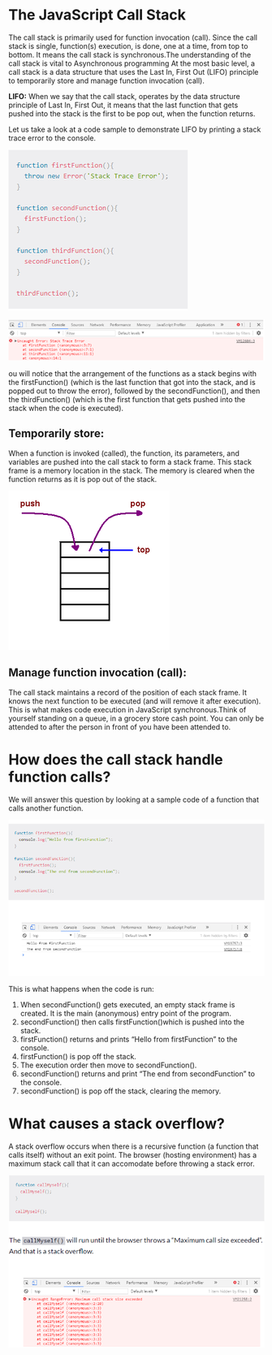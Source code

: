 # The JavaScript Call Stack

The call stack is primarily used for function invocation (call). Since the call stack is single, function(s) execution, is done, one at a time, from top to bottom. It means the call stack is synchronous.The understanding of the call stack is vital to Asynchronous programming
At the most basic level, a call stack is a data structure that uses the Last In, First Out (LIFO) principle to temporarily store and manage function invocation (call).

**LIFO:** When we say that the call stack, operates by the data structure principle of Last In, First Out, it means that the last function that gets pushed into the stack is the first to be pop out, when the function returns.

Let us take a look at a code sample to demonstrate LIFO by printing a stack trace error to the console.

![](stack.png)

![](stack2.png)

ou will notice that the arrangement of the functions as a stack begins with the firstFunction() (which is the last function that got into the stack, and is popped out to throw the error), followed by the secondFunction(), and then the thirdFunction() (which is the first function that gets pushed into the stack when the code is executed).

## Temporarily store:
When a function is invoked (called), the function, its parameters, and variables are pushed into the call stack to form a stack frame. This stack frame is a memory location in the stack. The memory is cleared when the function returns as it is pop out of the stack.

![](stack3.png)

## Manage function invocation (call):
The call stack maintains a record of the position of each stack frame. It knows the next function to be executed (and will remove it after execution). This is what makes code execution in JavaScript synchronous.Think of yourself standing on a queue, in a grocery store cash point. You can only be attended to after the person in front of you have been attended to.

# How does the call stack handle function calls?
We will answer this question by looking at a sample code of a function that calls another function. 

![](stack4.png)

This is what happens when the code is run:

1. When secondFunction() gets executed, an empty stack frame is created. It is the main (anonymous) entry point of the program.
2. secondFunction() then calls firstFunction()which is pushed into the stack.
3. firstFunction() returns and prints “Hello from firstFunction” to the console.
4. firstFunction() is pop off the stack.
5. The execution order then move to secondFunction().
6. secondFunction() returns and print “The end from secondFunction” to the console.
7. secondFunction() is pop off the stack, clearing the memory.

# What causes a stack overflow?
A stack overflow occurs when there is a recursive function (a function that calls itself) without an exit point. The browser (hosting environment) has a maximum stack call that it can accomodate before throwing a stack error.

![](stack5.png)


















